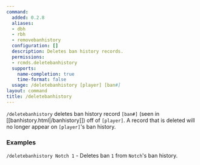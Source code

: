 ```yaml
---
command:
  added: 0.2.8
  aliases:
  - dbh
  - rbh
  - removebanhistory
  configuration: []
  description: Deletes ban history records.
  permissions:
  - rcmds.deletebanhistory
  supports:
    name-completion: true
    time-format: false
  usage: /deletebanhistory [player] [ban#]
layout: command
title: /deletebanhistory
---
```


```/deletebanhistory``` deletes ban history record ```[ban#]``` (seen in [[banhistory.html|/banhistory]]) off of
```[player]```. A record that is deleted will no longer appear on ```[player]```'s ban history.

### Examples 

```/deletebanhistory Notch 1``` - Deletes ban ```1``` from ```Notch```'s ban history.
